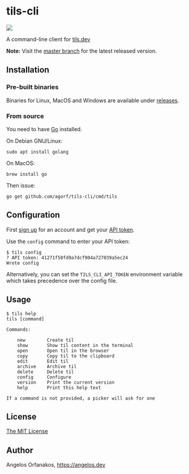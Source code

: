 # tils-cli

![](https://img.shields.io/github/v/tag/agorf/tils-cli?label=version&sort=semver)

A command-line client for [tils.dev][]

[tils.dev]: https://tils.dev/

**Note:** Visit the [master branch][master] for the latest released version.

[master]: https://github.com/agorf/tils-cli/tree/master

## Installation

### Pre-built binaries

Binaries for Linux, MacOS and Windows are available under [releases][].

[releases]: https://github.com/agorf/tils-cli/releases

### From source

You need to have [Go](https://golang.org/) installed.

On Debian GNU/Linux:

```shell
sudo apt install golang
```

On MacOS:

```shell
brew install go
```

Then issue:

```shell
go get github.com/agorf/tils-cli/cmd/tils
```

## Configuration

First [sign up][] for an account and get your [API token][].

[sign up]: https://tils.dev/signup
[API token]: https://tils.dev/account

Use the `config` command to enter your API token:

```plaintext
$ tils config
? API token: 41271f50fd9a7dcf904a727039a5ec24
Wrote config
```

Alternatively, you can set the `TILS_CLI_API_TOKEN` environment variable which
takes precedence over the config file.

## Usage

```plaintext
$ tils help
tils [command]

Commands:

    new        Create til
    show       Show til content in the terminal
    open       Open til in the browser
    copy       Copy til to the clipboard
    edit       Edit til
    archive    Archive til
    delete     Delete til
    config     Configure
    version    Print the current version
    help       Print this help text

If a command is not provided, a picker will ask for one
```

## License

[The MIT License][]

[The MIT License]: https://github.com/agorf/tils-cli/blob/master/LICENSE.txt

## Author

Angelos Orfanakos, <https://angelos.dev>
